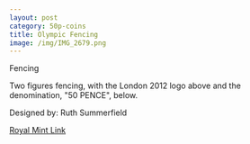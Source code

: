 ```yaml
---
layout: post
category: 50p-coins
title: Olympic Fencing
image: /img/IMG_2679.png
---
```


Fencing

Two figures fencing, with the London 2012 logo above and the denomination, "50 PENCE", below.

Designed by:
Ruth Summerfield

[Royal Mint Link](http://www.royalmint.com/discover/uk-coins/coin-design-and-specifications/fifty-pence-coin)
